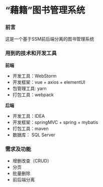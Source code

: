 
# “藉籍”图书管理系统
### 前言
这是一个基于SSM前后端分离的图书管理系统
### 用到的技术和开发工具
**前端**
- 开发工具：WebStorm
- 开发框架：vue + axios + elementUI
- 包管理工具: yarn
- 打包工具：webpack

**后端**
- 开发工具：IDEA
- 开发框架：springMVC + spring + mybatis
- 打包工具：maven
- 数据库： SQL Server
### 需求及功能
- 增删改查（CRUD）
- 分页
- 批量删除
- 前后端分离